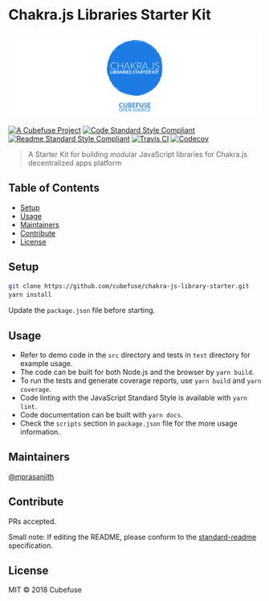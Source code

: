 # Chakra.js Libraries Starter Kit

![banner](img/header.png)

[![A Cubefuse Project](https://img.shields.io/badge/a_project_by-cubefuse-blue.svg?style=for-the-badge)](http://cubefuse.org)
[![Code Standard Style Compliant](https://img.shields.io/badge/code-standard-green.svg?style=for-the-badge)](https://github.com/standard/standard)
[![Readme Standard Style Compliant](https://img.shields.io/badge/readme-standard-green.svg?style=for-the-badge)](https://github.com/RichardLitt/standard-readme)
[![Travis CI](https://img.shields.io/travis/cubefuse/chakra-js-library-starter.svg?style=for-the-badge)](https://travis-ci.com/cubefuse/chakra-js-library-starter)
[![Codecov](https://img.shields.io/codecov/c/github/cubefuse/chakra-js-library-starter.svg?style=for-the-badge)](https://codecov.io/gh/cubefuse/chakra-js-library-starter)

> A Starter Kit for building modular JavaScript libraries for Chakra.js decentralized apps platform

## Table of Contents

- [Setup](#setup)
- [Usage](#usage)
- [Maintainers](#maintainers)
- [Contribute](#contribute)
- [License](#license)

## Setup

```sh
git clone https://github.com/cubefuse/chakra-js-library-starter.git
yarn install
``` 
Update the `package.json` file before starting.

## Usage

- Refer to demo code in the `src` directory and tests in `test` directory for example usage.
- The code can be built for both Node.js and the browser by `yarn build`.
- To run the tests and generate coverage reports, use `yarn build` and `yarn coverage`.
- Code linting with the JavaScript Standard Style is available with `yarn lint`.
- Code documentation can be built with `yarn docs`.
- Check the `scripts` section in `package.json` file for the more usage information.

## Maintainers

[@mprasanjith](https://github.com/mprasanjith)

## Contribute

PRs accepted.

Small note: If editing the README, please conform to the [standard-readme](https://github.com/RichardLitt/standard-readme) specification.

## License

MIT © 2018 Cubefuse
